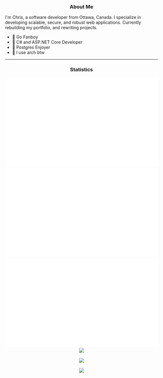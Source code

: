<h3 align="center">About Me</h1>

I'm Chris, a software developer from Ottawa, Canada. I specialize in developing scalable, secure, and robust web applications. Currently rebuilding my portfolio, and rewriting projects.

- 👺 Go Fanboy
- 🤖 C# and ASP.NET Core Developer
- 🐘 Postgres Enjoyer
- 🐧 I use arch btw

---

<h3 align="center">Statistics</h1>

<p align="center">
  <img src="https://raw.githubusercontent.com/chris-dykes-j/github-stats/master/generated/languages.svg#gh-dark-mode-only">
  <img src="https://raw.githubusercontent.com/chris-dykes-j/github-stats/master/generated/languages.svg#gh-light-mode-only">
  <img src="https://raw.githubusercontent.com/chris-dykes-j/github-stats/master/generated/overview.svg#gh-dark-mode-only">
  <img src="https://raw.githubusercontent.com/chris-d-j/github-stats/master/generated/overview.svg#gh-light-mode-only">
</p>

<p align="center">
  <a href="https://git.io/streak-stats#gh-light-mode-only">
    <img src="https://github-readme-streak-stats-pi-gold.vercel.app?user=chris-dykes-j&theme=vue">
  </a>
</p>
<p align="center">
  <a href="https://git.io/streak-stats#gh-dark-mode-only">
    <img src="https://github-readme-streak-stats-pi-gold.vercel.app?user=chris-dykes-j&theme=dark-smoky">
  </a>
</p>
